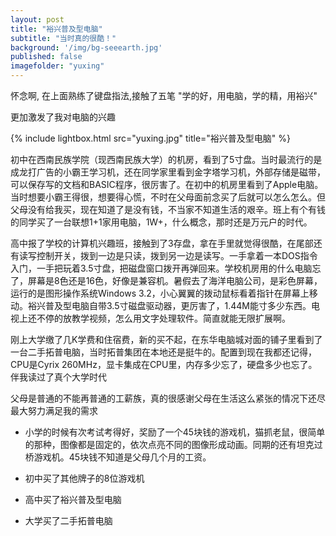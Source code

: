 ```yaml
---
layout: post
title: "裕兴普及型电脑"
subtitle: "当时真的很酷！"
background: '/img/bg-seeearth.jpg'
published: false
imagefolder: "yuxing"
---
```


怀念啊, 在上面熟练了键盘指法,接触了五笔 "学的好，用电脑，学的精，用裕兴"

更加激发了我对电脑的兴趣

{% include lightbox.html src="yuxing.jpg" title="裕兴普及型电脑" %}

初中在西南民族学院（现西南民族大学）的机房，看到了5寸盘。当时最流行的是成龙打广告的小霸王学习机，还在同学家里看到金字塔学习机，外部存储是磁带，可以保存写的文档和BASIC程序，很厉害了。在初中的机房里看到了Apple电脑。当时想要小霸王得很，想要得心慌，不时在父母面前念买了后就可以怎么怎么。但父母没有给我买，现在知道了是没有钱，不当家不知道生活的艰辛。班上有个有钱的同学买了一台联想1+1家用电脑，1W+，什么概念，那时还是万元户的时代。

高中报了学校的计算机兴趣班，接触到了3存盘，拿在手里就觉得很酷，在尾部还有读写控制开关，拨到一边是只读，拨到另一边是读写。一手拿着一本DOS指令入门，一手把玩着3.5寸盘，把磁盘窗口拨开再弹回来。学校机房用的什么电脑忘了，屏幕是8色还是16色，好像是兼容机。暑假去了海洋电脑公司，是彩色屏幕，运行的是图形操作系统Windows 3.2，小心翼翼的拨动鼠标看着指针在屏幕上移动。裕兴普及型电脑自带3.5寸磁盘驱动器，更厉害了，1.44M能寸多少东西。电视上还不停的放教学视频，怎么用文字处理软件。简直就能无限扩展啊。

刚上大学缴了几K学费和住宿费，新的买不起，在东华电脑城对面的铺子里看到了一台二手拓普电脑，当时拓普集团在本地还是挺牛的。配置到现在我都还记得，CPU是Cyrix 260MHz，显卡集成在CPU里，内存多少忘了，硬盘多少也忘了。伴我读过了真个大学时代

父母是普通的不能再普通的工薪族，真的很感谢父母在生活这么紧张的情况下还尽最大努力满足我的需求

- 小学的时候有次考试考得好，奖励了一个45块钱的游戏机，猫抓老鼠，很简单的那种，图像都是固定的，依次点亮不同的图像形成动画。同期的还有坦克过桥游戏机。45块钱不知道是父母几个月的工资。

- 初中买了其他牌子的8位游戏机
- 高中买了裕兴普及型电脑
- 大学买了二手拓普电脑